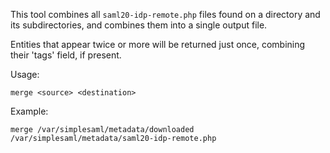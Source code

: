 This tool combines all `saml20-idp-remote.php` files found on a directory and its subdirectories,
and combines them into a single output file.

Entities that appear twice or more will be returned just once, combining their 'tags' field, if
present.

Usage:

    merge <source> <destination>

Example:

    merge /var/simplesaml/metadata/downloaded /var/simplesaml/metadata/saml20-idp-remote.php
